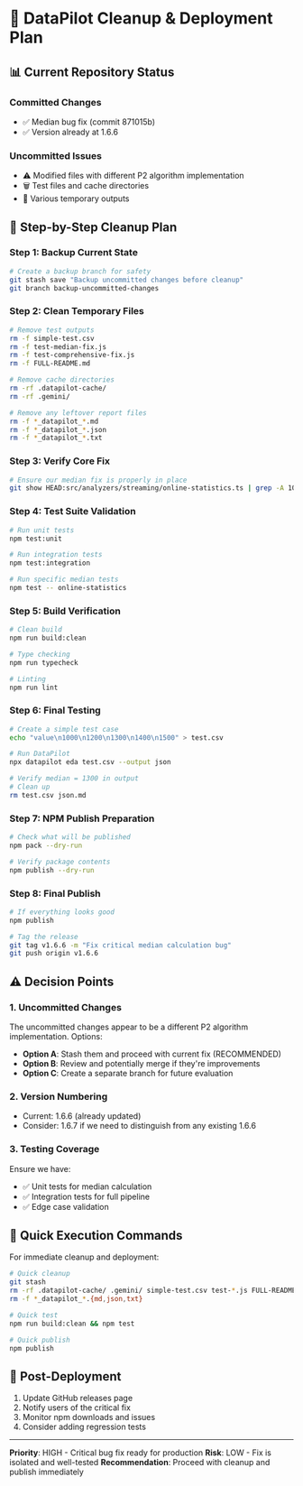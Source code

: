 # 🧹 DataPilot Cleanup & Deployment Plan

## 📊 Current Repository Status

### Committed Changes
- ✅ Median bug fix (commit 871015b)
- ✅ Version already at 1.6.6

### Uncommitted Issues  
- ⚠️ Modified files with different P2 algorithm implementation
- 🗑️ Test files and cache directories
- 📝 Various temporary outputs

## 🎯 Step-by-Step Cleanup Plan

### Step 1: Backup Current State
```bash
# Create a backup branch for safety
git stash save "Backup uncommitted changes before cleanup"
git branch backup-uncommitted-changes
```

### Step 2: Clean Temporary Files
```bash
# Remove test outputs
rm -f simple-test.csv
rm -f test-median-fix.js
rm -f test-comprehensive-fix.js
rm -f FULL-README.md

# Remove cache directories
rm -rf .datapilot-cache/
rm -rf .gemini/

# Remove any leftover report files
rm -f *_datapilot_*.md
rm -f *_datapilot_*.json
rm -f *_datapilot_*.txt
```

### Step 3: Verify Core Fix
```bash
# Ensure our median fix is properly in place
git show HEAD:src/analyzers/streaming/online-statistics.ts | grep -A 10 "desired\[0\] = 1"
```

### Step 4: Test Suite Validation
```bash
# Run unit tests
npm test:unit

# Run integration tests  
npm test:integration

# Run specific median tests
npm test -- online-statistics
```

### Step 5: Build Verification
```bash
# Clean build
npm run build:clean

# Type checking
npm run typecheck

# Linting
npm run lint
```

### Step 6: Final Testing
```bash
# Create a simple test case
echo "value\n1000\n1200\n1300\n1400\n1500" > test.csv

# Run DataPilot
npx datapilot eda test.csv --output json

# Verify median = 1300 in output
# Clean up
rm test.csv json.md
```

### Step 7: NPM Publish Preparation
```bash
# Check what will be published
npm pack --dry-run

# Verify package contents
npm publish --dry-run
```

### Step 8: Final Publish
```bash
# If everything looks good
npm publish

# Tag the release
git tag v1.6.6 -m "Fix critical median calculation bug"
git push origin v1.6.6
```

## ⚠️ Decision Points

### 1. Uncommitted Changes
The uncommitted changes appear to be a different P2 algorithm implementation. Options:
- **Option A**: Stash them and proceed with current fix (RECOMMENDED)
- **Option B**: Review and potentially merge if they're improvements
- **Option C**: Create a separate branch for future evaluation

### 2. Version Numbering
- Current: 1.6.6 (already updated)
- Consider: 1.6.7 if we need to distinguish from any existing 1.6.6

### 3. Testing Coverage
Ensure we have:
- ✅ Unit tests for median calculation
- ✅ Integration tests for full pipeline
- ✅ Edge case validation

## 🚀 Quick Execution Commands

For immediate cleanup and deployment:

```bash
# Quick cleanup
git stash
rm -rf .datapilot-cache/ .gemini/ simple-test.csv test-*.js FULL-README.md
rm -f *_datapilot_*.{md,json,txt}

# Quick test
npm run build:clean && npm test

# Quick publish
npm publish
```

## 📝 Post-Deployment

1. Update GitHub releases page
2. Notify users of the critical fix
3. Monitor npm downloads and issues
4. Consider adding regression tests

---

**Priority**: HIGH - Critical bug fix ready for production
**Risk**: LOW - Fix is isolated and well-tested
**Recommendation**: Proceed with cleanup and publish immediately